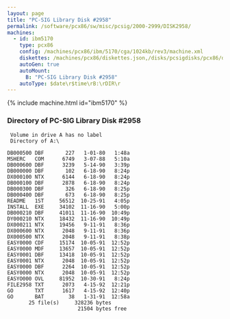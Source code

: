 ```yaml
---
layout: page
title: "PC-SIG Library Disk #2958"
permalink: /software/pcx86/sw/misc/pcsig/2000-2999/DISK2958/
machines:
  - id: ibm5170
    type: pcx86
    config: /machines/pcx86/ibm/5170/cga/1024kb/rev3/machine.xml
    diskettes: /machines/pcx86/diskettes.json,/disks/pcsigdisks/pcx86/diskettes.json
    autoGen: true
    autoMount:
      B: "PC-SIG Library Disk #2958"
    autoType: $date\r$time\rB:\rDIR\r
---
```


{% include machine.html id="ibm5170" %}

### Directory of PC-SIG Library Disk #2958

     Volume in drive A has no label
     Directory of A:\

    DB000500 DBF       227   1-01-80   1:48a
    MSHERC   COM      6749   3-07-88   5:10a
    DB000600 DBF      3239   5-14-90   3:39p
    DB000000 DBF       102   6-18-90   8:24p
    DX000100 NTX      6144   6-18-90   8:24p
    DB000100 DBF      2878   6-18-90   8:24p
    DB000300 DBF       326   6-18-90   8:25p
    DB000400 DBF       673   6-18-90   8:25p
    README   1ST     56512  10-25-91   4:05p
    INSTALL  EXE     34102  11-16-90   5:00p
    DB000210 DBF     41011  11-16-90  10:49p
    DY000210 NTX     18432  11-16-90  10:49p
    DX000211 NTX     19456   9-11-91   8:36p
    DX000600 NTX      2048   9-11-91   8:36p
    DX000500 NTX      2048   9-11-91   8:38p
    EASY0000 CDF     15174  10-05-91  12:52p
    EASY0000 MDF     13657  10-05-91  12:52p
    EASY0001 DBF     13418  10-05-91  12:52p
    EASY0001 NTX      2048  10-05-91  12:52p
    EASY0000 DBF      2264  10-05-91  12:52p
    EASY0000 NTX      2048  10-05-91  12:52p
    EASYO000 OVL     81952  10-30-91   8:24p
    FILE2958 TXT      2073   4-15-92  12:21p
    GO       TXT      1617   4-15-92  12:40p
    GO       BAT        38   1-31-91  12:58a
           25 file(s)     328236 bytes
                           21504 bytes free
